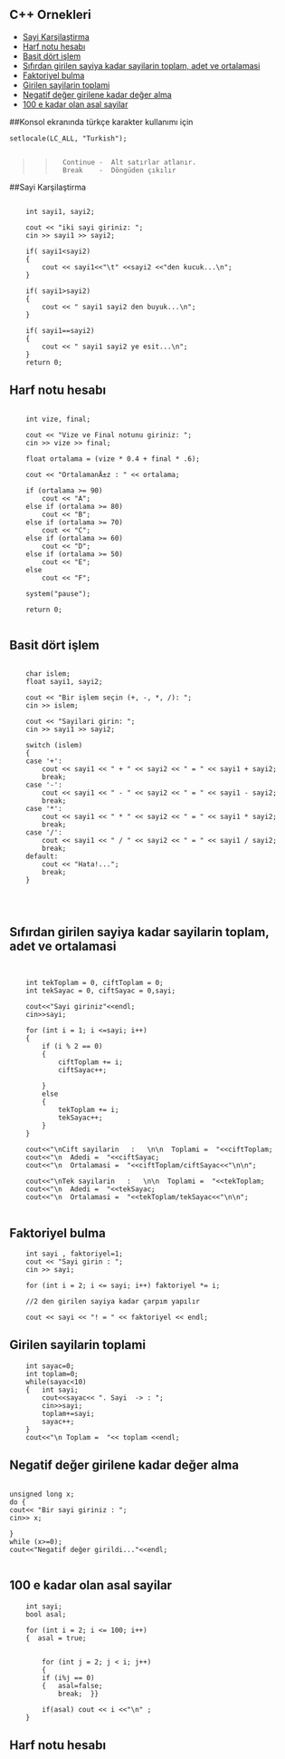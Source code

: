
##  C++ Ornekleri #
- [Sayi Karşilaştirma](#Sayi-Karşilaştirma)
- [Harf notu hesabı](#Harf-notu-hesabı)
- [Basit dört işlem](#Basit-dört-işlem)
- [Sıfırdan girilen sayiya kadar sayilarin toplam, adet ve ortalamasi](#Sıfırdan-girilen-sayiya-kadar-sayilarin-toplam,-adet-ve-ortalamasi)
- [Faktoriyel bulma](#Faktoriyel-bulma)
- [Girilen sayilarin toplami](#Girilen-sayilarin-toplami)
- [Negatif değer girilene kadar değer alma](#Negatif-değer-girilene-kadar-değer-alma)
- [100 e kadar olan asal sayilar](#100-e-kadar-olan-asal-sayilar)







##Konsol ekranında türkçe karakter kullanımı için  

```
setlocale(LC_ALL, "Turkish");


```


>>		 Continue -  Alt satırlar atlanır. 
>>		 Break	  -  Döngüden çıkılır



##Sayi Karşilaştirma  

```

	int sayi1, sayi2;

	cout << "iki sayi giriniz: ";
	cin >> sayi1 >> sayi2;
   
	if( sayi1<sayi2)
	{   
		cout << sayi1<<"\t" <<sayi2 <<"den kucuk...\n";
	}
   
	if( sayi1>sayi2)
	{
		cout << " sayi1 sayi2 den buyuk...\n";
	}
	
	if( sayi1==sayi2)
	{
		cout << " sayi1 sayi2 ye esit...\n";
	}
	return 0;

```

## Harf notu hesabı  

```

	int vize, final;

	cout << "Vize ve Final notunu giriniz: ";
	cin >> vize >> final;

	float ortalama = (vize * 0.4 + final * .6);

	cout << "OrtalamanÄ±z : " << ortalama;

	if (ortalama >= 90)				
		cout << "A";
	else if (ortalama >= 80)	
		cout << "B";
	else if (ortalama >= 70)	 
		cout << "C";
	else if (ortalama >= 60)	  
		cout << "D";
	else if (ortalama >= 50)	
		cout << "E";
	else						 
		cout << "F";

	system("pause");

	return 0;


```

## Basit dört işlem  

```

	char islem;
	float sayi1, sayi2;

	cout << "Bir işlem seçin (+, -, *, /): ";
	cin >> islem;

	cout << "Sayilari girin: ";
	cin >> sayi1 >> sayi2;

	switch (islem)
	{
	case '+':
		cout << sayi1 << " + " << sayi2 << " = " << sayi1 + sayi2;
		break;
	case '-':
		cout << sayi1 << " - " << sayi2 << " = " << sayi1 - sayi2;
		break;
	case '*':
		cout << sayi1 << " * " << sayi2 << " = " << sayi1 * sayi2;
		break;
	case '/':
		cout << sayi1 << " / " << sayi2 << " = " << sayi1 / sayi2;
		break;
	default:
		cout << "Hata!...";
		break;
	}




```

## Sıfırdan girilen sayiya kadar sayilarin toplam, adet ve ortalamasi  

```


	int tekToplam = 0, ciftToplam = 0;
	int tekSayac = 0, ciftSayac = 0,sayi;
	
	cout<<"Sayi giriniz"<<endl;
	cin>>sayi;

	for (int i = 1; i <=sayi; i++)
	{
		if (i % 2 == 0)		
		{
			ciftToplam += i;
			ciftSayac++;

		}
		else
		{
			tekToplam += i;
			tekSayac++;
		}
	}

	cout<<"\nCift sayilarin   :   \n\n  Toplami =  "<<ciftToplam;
	cout<<"\n  Adedi =  "<<ciftSayac;
	cout<<"\n  Ortalamasi =  "<<ciftToplam/ciftSayac<<"\n\n";

	cout<<"\nTek sayilarin   :   \n\n  Toplami =  "<<tekToplam;
	cout<<"\n  Adedi =  "<<tekSayac;
	cout<<"\n  Ortalamasi =  "<<tekToplam/tekSayac<<"\n\n";


```

##  Faktoriyel bulma  

```
	int sayi , faktoriyel=1;
	cout << "Sayi girin : "; 
	cin >> sayi; 

	for (int i = 2; i <= sayi; i++)	faktoriyel *= i; 	
	
	//2 den girilen sayiya kadar çarpım yapılır
	
	cout << sayi << "! = " << faktoriyel << endl;

```

## Girilen sayilarin toplami  

```
	int sayac=0;
	int toplam=0;
	while(sayac<10)
	{	int sayi;
		cout<<sayac<< ". Sayi  -> : ";
		cin>>sayi;
		toplam+=sayi;
		sayac++;
	}
	cout<<"\n Toplam =  "<< toplam <<endl;
```

## Negatif değer girilene kadar değer alma  

```

unsigned long x;
do {
cout<< "Bir sayi giriniz : ";
cin>> x;

}
while (x>=0);
cout<<"Negatif değer girildi..."<<endl;


```


## 100 e kadar olan asal sayilar  



```
	int sayi;
	bool asal;	

	for (int i = 2; i <= 100; i++)
	{  asal = true;

		
		for (int j = 2; j < i; j++)
		{
		if (i%j == 0)
		{	asal=false;
			break;	}}
			
		if(asal) cout << i <<"\n" ;
	}
```

## Harf notu hesabı  

```




















